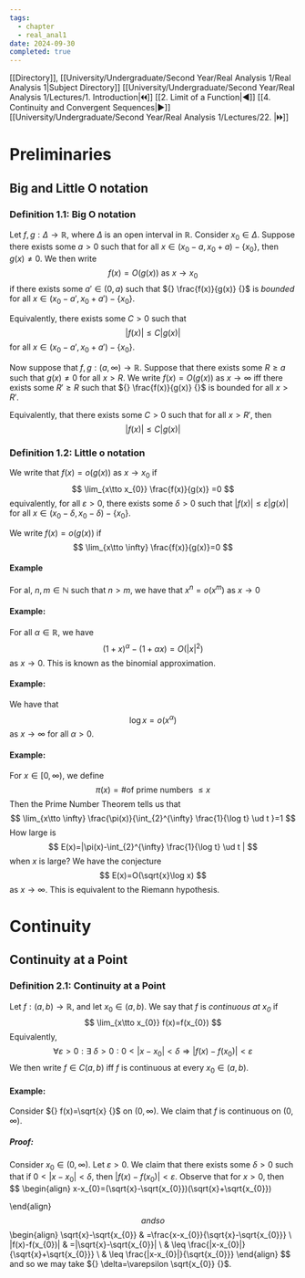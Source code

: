 ```yaml
---
tags:
  - chapter
  - real_anal1
date: 2024-09-30
completed: true
---
```

[[Directory]], [[University/Undergraduate/Second Year/Real Analysis 1/Real Analysis 1|Subject Directory]]
[[University/Undergraduate/Second Year/Real Analysis 1/Lectures/1. Introduction|🞀🞀]] [[2. Limit of a Function|◀]] [[4. Continuity and Convergent Sequences|▶]] [[University/Undergraduate/Second Year/Real Analysis 1/Lectures/22. |🞂🞂]]
# Preliminaries
## Big and Little O notation
### Definition 1.1: Big O notation
Let ${} f,\, g :\Delta\to{}\mathbb{R} {}$, where $\Delta {}$ is an open interval in $\mathbb{R}$. Consider ${} x_{0} \in \Delta {}$. Suppose there exists some $a>0 {}$ such that for all ${} x \in (x_{0}-a,\, x_{0}+a) -\{ x_{0} \} {}$, then ${} g(x)\neq 0$. We then write 
$$
f(x)=O(g(x)) \text{ as } x\to{}x_{0}
$$
if there exists some ${} a' \in (0,\, a) {}$ such that ${} \frac{f(x)}{g(x)} {}$ is *bounded* for all ${} x \in (x_{0}-a',\, x_{0}+a')-\{ x_{0} \} {}$. 

Equivalently, there exists some $C>0 {}$ such that
$$
|f(x)|\leq C|g(x)|
$$
for all ${} x \in (x_{0}-a',\, x_{0}+a')-\{ x_{0} \} {}$.

Now suppose that ${} f,\, g :\left( a,\, \infty  \right)\to{} \mathbb{R} {}$. Suppose that there exists some $R\geq a$ such that ${} g(x)\neq 0$ for all $x >R {}$. We write ${} f(x)=O(g(x)) {}$ as ${} x \to{}\infty  {}$ iff there exists some $R'\geq R {}$ such that ${} \frac{f(x)}{g(x)} {}$ is bounded for all $x>R' {}$.

Equivalently, that there exists some $C>0 {}$ such that for all ${} x>R' {}$, then
$$
|f(x)|\leq C|g(x)|
$$
### Definition 1.2: Little o notation
We write that ${} f(x)=o(g(x)) {}$ as ${} x\to{}x_{0} {}$ if
$$
\lim_{x\tto x_{0}} \frac{f(x)}{g(x)} =0
$$
equivalently, for all ${} \varepsilon>0 {}$, there exists some $\delta>0 {}$ such that ${} |f(x)|\leq \varepsilon |g(x)| {}$ for all ${} x \in (x_{0}-\delta,\, x_{0}-{\delta})-\{ x_{0} \} {}$.

We write ${} f(x)=o(g(x)) {}$ if
$$
\lim_{x\tto \infty} \frac{f(x)}{g(x)}=0
$$
#### Example
For al, ${} n,\, m \in \mathbb{N} {}$ such that $n>m {}$, we have that ${} x^{n}=o(x^{m}) {}$ as ${} x\to{}0 {}$
#### Example:
For all ${} \alpha \in \mathbb{R} {}$, we have 
$$
(1+x)^{\alpha}-(1+\alpha x)=O(|x|^{2})
$$
as ${} x\to{}0 {}$.
This is known as the binomial approximation.
#### Example:
We have that
$$
\log x=o(x^{\alpha})
$$
as ${} x\to{}\infty  {}$ for all $\alpha>0 {}$. 
#### Example:
For ${} x \in \left[ 0,\, \infty  \right) {}$, we define
$$
\pi(x)=\text{\# of prime numbers } \leq x
$$
Then the Prime Number Theorem tells us that
$$
\lim_{x\tto \infty} \frac{\pi(x)}{\int_{2}^{\infty} \frac{1}{\log t} \ud t }=1
$$
How large is 
$$
E(x)=|\pi(x)-\int_{2}^{\infty} \frac{1}{\log t} \ud t |
$$
when $x$ is large? We have the conjecture
$$
E(x)=O(\sqrt{x}\log x)
$$
as ${} x\to{}\infty  {}$. This is equivalent to the Riemann hypothesis.
# Continuity
## Continuity at a Point
### Definition 2.1: Continuity at a Point
Let ${} f:(a,\, b)\to{}\mathbb{R} {}$, and let ${} x_{0} \in (a,\, b) {}$. We say that $f {}$ is *continuous at ${} x_{0} {}$* if
$$
\lim_{x\tto x_{0}} f(x)=f(x_{0})
$$
Equivalently, 
$$
\forall \varepsilon >0:\exists ~\delta>0:0<|x-x_{0}|<\delta\Rightarrow |f(x)-f(x_{0})|<\varepsilon
$$
We then write ${} f \in C(a,\, b) {}$ iff $f$ is continuous at every ${} x_{0} \in (a,\, b) {}$. 
#### Example:
Consider ${} f(x)=\sqrt{x} {}$ on ${} \left( 0,\, \infty  \right) {}$. We claim that $f$ is continuous on ${} \left( 0,\, \infty  \right) {}$. 
##### Proof:
Consider ${} x_{0} \in \left( 0,\, \infty \right) {}$. Let $\varepsilon>0 {}$. We claim that there exists some $\delta>0 {}$ such that if ${} 0<|x-x_{0}|<\delta {}$, then ${} |f(x)-f(x_{0})|<\varepsilon {}$. Observe that for $x>0 {}$, then 
$$
\begin{align}
 x-x_{0}=(\sqrt{x}-\sqrt{x_{0}})(\sqrt{x}+\sqrt{x_{0}})

 \end{align}
$$
and so
$$
\begin{align}
\sqrt{x}-\sqrt{x_{0}} & =\frac{x-x_{0}}{\sqrt{x}-\sqrt{x_{0}}}  \\
|f(x)-f(x_{0})| & =|\sqrt{x}-\sqrt{x_{0}}| \\
 & \leq  \frac{|x-x_{0}|}{\sqrt{x}+\sqrt{x_{0}}}  \\
 & \leq \frac{|x-x_{0}|}{\sqrt{x_{0}}} 
\end{align}
$$
and so we may take ${} \delta=\varepsilon \sqrt{x_{0}} {}$.

